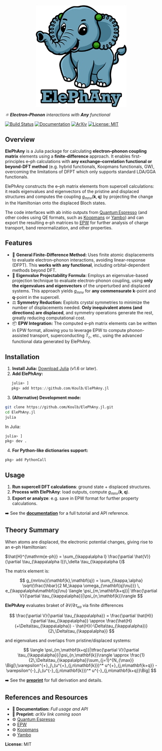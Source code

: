 <p align="center">
    <img src="docs/src/assets/logo_readme.png" alt="ElePhAny Logo" width="300"/>
</p>

*⚛️ **Electron–Phonon** interactions with **Any** functional*

[![Build Status](https://github.com/Koulb/ElePhAny.jl/actions/workflows/CI.yml/badge.svg)](https://github.com/Koulb/ElePhAny.jl/actions) [![Documentation](https://img.shields.io/badge/docs-📖-blue.svg)](#) [![ArXiv](https://img.shields.io/badge/arXiv-preprint-orange.svg)](#) [![License: MIT](https://img.shields.io/badge/license-MIT-green.svg)](#)

## Overview

**ElePhAny** is a Julia package for calculating **electron–phonon coupling matrix** elements using a **finite-difference** approach. It enables first-principles e–ph calculations with **any exchange–correlation functional or beyond-DFT method** (e.g. hybrid functionals, Koopmans functionals, GW), overcoming the limitations of DFPT which only supports standard LDA/GGA functionals.  

ElePhAny constructs the e–ph matrix elements from supercell calculations: it reads eigenvalues and eigenvectors of the pristine and displaced structures and computes the coupling $g_{mn\nu}(\mathbf{k},\mathbf{q})$ by projecting the change in the Hamiltonian onto the displaced Bloch states.  

The code interfaces with ab initio outputs from [Quantum Espresso](https://www.quantum-espresso.org/) (and other codes using QE formats, such as [Koopmans](https://koopmans-functionals.org/en/latest/#) or [Yambo](https://www.yambo-code.eu/)) and can export the resulting e–ph matrices to [EPW](https://epw-code.org/) for further analysis of charge transport, band renormalization, and other properties.

## Features

- 🚀 **General Finite-Difference Method:** Uses finite atomic displacements to evaluate electron–phonon interactions, avoiding linear-response (DFPT). This **works with any functional**, including orbital-dependent methods beyond DFT. 
- 📐 **Eigenvalue Projectability Formula:** Employs an eigenvalue-based projection technique to evaluate electron-phonon coupling, using **only the eigenvalues and eigenvectors** of the unperturbed and displaced systems. This approach yields $g_{mn\nu}$ for **any commensurate**  $\mathbf{k}$-point and $\mathbf{q}$-point in the supercell.   
- ⚖️ **Symmetry Reduction:** Exploits crystal symmetries to minimize the number of displacements needed. **Only inequivalent atoms (and directions) are displaced**, and symmetry operations generate the rest, greatly reducing computational cost.  
- 📦 **EPW Integration:** The computed e–ph matrix elements can be written in EPW format, allowing you to leverage EPW to compute phonon-assisted transport, superconducting $T_c$, etc., using the advanced functional data generated by ElePhAny.

## Installation

1. **Install Julia:** [Download Julia](https://julialang.org/downloads/) (v1.6 or later).  
2. **Add ElePhAny:**  

```julia
   julia> ]
   pkg> add https://github.com/Koulb/ElePhAny.jl
```

3. **(Alternative) Development mode:**

```sh
git clone https://github.com/Koulb/ElePhAny.jl.git
cd ElePhAny.jl
julia
```

In Julia:

```julia
julia> ]
pkg> dev .
```

4. **For Python-like dictionaries support:**

```julia
pkg> add PythonCall
```

## Usage

1. **Run supercell DFT calculations**: ground state + displaced structures.
2. **Process with ElePhAny**: load outputs, compute $g_{mn\nu}(\mathbf{k},\mathbf{q})$.
3. **Export or analyze**: e.g. save in EPW format for further property calculations.

➡️ See the [**documentation**](#) for a full tutorial and API reference.

## Theory Summary

When atoms are displaced, the electronic potential changes, giving rise to an e–ph Hamiltonian:

$\hat{H}^{\mathrm{e-ph}} = \sum_{\kappa\alpha l} \frac{\partial \hat{V}}{\partial \tau_{\kappa\alpha l}}\,\delta \tau_{\kappa\alpha l}$

The matrix element is:

$$
g_{mn\nu}(\mathbf{k},\mathbf{q}) = \sum_{\kappa,\alpha} 
\sqrt{\frac{\hbar}{2 M_\kappa \omega_{\mathbf{q}\nu}}}
\, e_{\kappa\alpha\mathbf{q}\nu} 
\langle \psi_{m,\mathbf{k+q}}| \tfrac{\partial V}{\partial \tau_{\kappa\alpha}}|\psi_{n,\mathbf{k}}\rangle
$$

**ElePhAny** evaluates braket of $\partial V/\partial\tau_{\kappa\alpha}$ via finite differences

$$
\frac{\partial V}{\partial \tau_{\kappa\alpha}} = \frac{\partial \hat{H}}{\partial \tau_{\kappa\alpha}} 
\approx \frac{\hat{H}(+\Delta\tau_{\kappa\alpha}) - \hat{H}(-\Delta\tau_{\kappa\alpha})}{2\,\Delta\tau_{\kappa\alpha}}
$$

and eigenvalues and overlaps from pristine/displaced systems:

$$
\langle \psi_{m,\mathbf{k+q}}|\tfrac{\partial V}{\partial \tau_{\kappa\alpha}}|\psi_{n,\mathbf{k}}\rangle 
\approx \frac{1}{2\,\Delta\tau_{\kappa\alpha}}\sum_{j=1}^{N_{\max}}
\Big[\;\varepsilon^{+}_j\,(u^{+}_{j,n\mathbf{k}})^* u^{+}_{j,m\mathbf{k+q}}
-\varepsilon^{-}_j\,(u^{-}_{j,n\mathbf{k}})^* u^{-}_{j,m\mathbf{k+q}}\Big]
$$


➡️ See the [**preprint**](#) for full derivation and details.

## References and Resources

* 📖 **Documentation:** *Full usage and API*
* 📄 **Preprint:** *arXiv link coming soon*
* ⚙️ [Quantum Espresso](https://www.quantum-espresso.org/)
* ⚙️ [EPW](https://epw-code.org/)
* ⚙️ [Koopmans](https://koopmans-functionals.org/en/latest/#)
* ⚙️ [Yambo](https://www.yambo-code.eu/)

**License:** MIT
